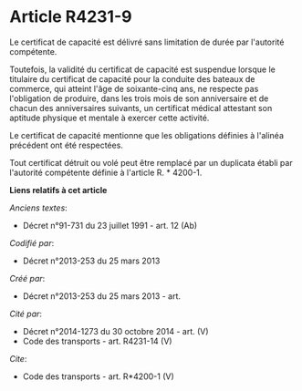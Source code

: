 # Article R4231-9

Le certificat de capacité est délivré sans limitation de durée par l'autorité compétente. 

Toutefois, la validité du certificat de capacité est suspendue lorsque le titulaire du certificat de capacité pour la
conduite des bateaux de commerce, qui atteint l'âge de soixante-cinq ans, ne respecte pas l'obligation de produire, dans les
trois mois de son anniversaire et de chacun des anniversaires suivants, un certificat médical attestant son aptitude physique
et mentale à exercer cette activité. 

Le certificat de capacité mentionne que les obligations définies à l'alinéa précédent ont été respectées. 

Tout certificat détruit ou volé peut être remplacé par un duplicata établi par l'autorité compétente définie à l'article R. *
4200-1.

**Liens relatifs à cet article**

_Anciens textes_:

  - Décret n°91-731 du 23 juillet 1991 - art. 12 (Ab)

_Codifié par_:

  - Décret n°2013-253 du 25 mars 2013

_Créé par_:

  - Décret n°2013-253 du 25 mars 2013 - art.

_Cité par_:

  - Décret n°2014-1273 du 30 octobre 2014 - art. (V)
  - Code des transports - art. R4231-14 (V)

_Cite_:

  - Code des transports - art. R*4200-1 (V)
